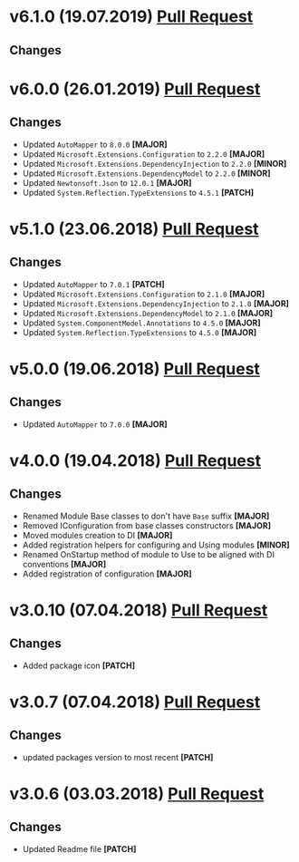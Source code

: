 ﻿# v6.1.0 (19.07.2019) [Pull Request](https://github.com/oskardudycz/GoldenEye/pull/69)

## Changes

# v6.0.0 (26.01.2019) [Pull Request](https://github.com/oskardudycz/GoldenEye/pull/69)

## Changes

* Updated `AutoMapper` to `8.0.0` **[MAJOR]**
* Updated `Microsoft.Extensions.Configuration` to `2.2.0` **[MAJOR]**
* Updated `Microsoft.Extensions.DependencyInjection` to `2.2.0` **[MINOR]**
* Updated `Microsoft.Extensions.DependencyModel` to `2.2.0` **[MINOR]**
* Updated `Newtonsoft.Json` to `12.0.1` **[MAJOR]**
* Updated `System.Reflection.TypeExtensions` to `4.5.1` **[PATCH]**

# v5.1.0 (23.06.2018) [Pull Request](https://github.com/oskardudycz/GoldenEye/pull/65)

## Changes

* Updated `AutoMapper` to `7.0.1` **[PATCH]**
* Updated `Microsoft.Extensions.Configuration` to `2.1.0` **[MAJOR]**
* Updated `Microsoft.Extensions.DependencyInjection` to `2.1.0` **[MAJOR]**
* Updated `Microsoft.Extensions.DependencyModel` to `2.1.0` **[MAJOR]**
* Updated `System.ComponentModel.Annotations` to `4.5.0` **[MAJOR]**
* Updated `System.Reflection.TypeExtensions` to `4.5.0` **[MAJOR]**

# v5.0.0 (19.06.2018) [Pull Request](https://github.com/oskardudycz/GoldenEye/pull/64)

## Changes

* Updated `AutoMapper` to `7.0.0` **[MAJOR]**

# v4.0.0 (19.04.2018) [Pull Request](https://github.com/oskardudycz/GoldenEye/pull/58)

## Changes

* Renamed Module Base classes to don't have `Base` suffix **[MAJOR]**
* Removed IConfiguration from base classes constructors **[MAJOR]**
* Moved modules creation to DI **[MAJOR]**
* Added registration helpers for configuring and Using modules **[MINOR]**
* Renamed OnStartup method of module to Use to be aligned with DI conventions **[MAJOR]**
* Added registration of configuration **[MAJOR]**


# v3.0.10 (07.04.2018) [Pull Request](https://github.com/oskardudycz/GoldenEye/pull/54)

## Changes

* Added package icon **[PATCH]**


# v3.0.7 (07.04.2018) [Pull Request](https://github.com/oskardudycz/GoldenEye/pull/53)

## Changes

* updated packages version to most recent **[PATCH]**


# v3.0.6 (03.03.2018) [Pull Request](https://github.com/oskardudycz/GoldenEye/pull/51)

## Changes

* Updated Readme file **[PATCH]**